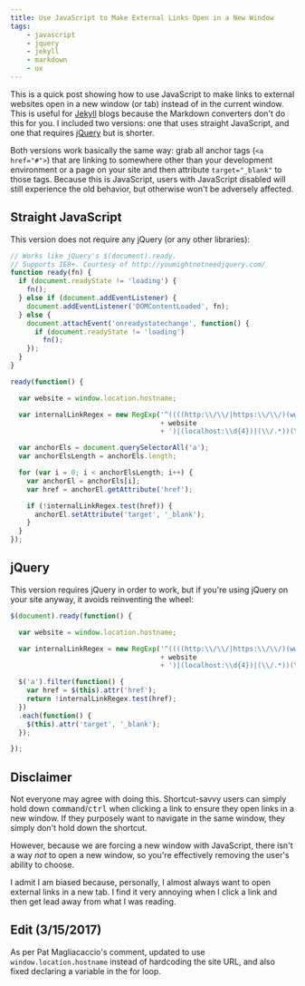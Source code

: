 ```yaml
---
title: Use JavaScript to Make External Links Open in a New Window
tags:
    - javascript
    - jquery
    - jekyll
    - markdown
    - ux
---
```


This is a quick post showing how to use JavaScript to make links to external websites open in a new window (or tab) instead of in the current window. This is useful for [Jekyll][jekyll] blogs because the Markdown converters don't do this for you. I included two versions: one that uses straight JavaScript, and one that requires [jQuery][jquery] but is shorter.

Both versions work basically the same way: grab all anchor tags (`<a href="#">`) that are linking to somewhere other than your development environment or a page on your site and then attribute `target="_blank"` to those tags. Because this is JavaScript, users with JavaScript disabled will still experience the old behavior, but otherwise won't be adversely affected.

## Straight JavaScript

This version does not require any jQuery (or any other libraries):

```js
// Works like jQuery's $(document).ready.
// Supports IE8+. Courtesy of http://youmightnotneedjquery.com/
function ready(fn) {
  if (document.readyState != 'loading') {
    fn();
  } else if (document.addEventListener) {
    document.addEventListener('DOMContentLoaded', fn);
  } else {
    document.attachEvent('onreadystatechange', function() {
      if (document.readyState != 'loading')
        fn();
    });
  }
}

ready(function() {

  var website = window.location.hostname;

  var internalLinkRegex = new RegExp('^((((http:\\/\\/|https:\\/\\/)(www\\.)?)?'
                                     + website
                                     + ')|(localhost:\\d{4})|(\\/.*))(\\/.*)?$', '');

  var anchorEls = document.querySelectorAll('a');
  var anchorElsLength = anchorEls.length;

  for (var i = 0; i < anchorElsLength; i++) {
    var anchorEl = anchorEls[i];
    var href = anchorEl.getAttribute('href');

    if (!internalLinkRegex.test(href)) {
      anchorEl.setAttribute('target', '_blank');
    }
  }
});
```

## jQuery
This version requires jQuery in order to work, but if you're using jQuery on your site anyway, it avoids reinventing the wheel:

```js
$(document).ready(function() {

  var website = window.location.hostname;

  var internalLinkRegex = new RegExp('^((((http:\\/\\/|https:\\/\\/)(www\\.)?)?'
                                     + website
                                     + ')|(localhost:\\d{4})|(\\/.*))(\\/.*)?$', '');

  $('a').filter(function() {
    var href = $(this).attr('href');
    return !internalLinkRegex.test(href);
  })
  .each(function() {
    $(this).attr('target', '_blank');
  });

});
```


## Disclaimer
Not everyone may agree with doing this. Shortcut-savvy users can simply hold down <kbd>command</kbd>/<kbd>ctrl</kbd> when clicking a link to ensure they open links in a new window. If they purposely want to navigate in the same window, they simply don't hold down the shortcut.

However, because we are forcing a new window with JavaScript, there isn't a way *not* to open a new window, so you're effectively removing the user's ability to choose.

I admit I am biased because, personally, I almost always want to open external links in a new tab. I find it very annoying when I click a link and then get lead away from what I was reading.

## Edit (3/15/2017)
As per Pat Magliacaccio's comment, updated to use `window.location.hostname` instead of hardcoding the site URL, and also fixed declaring a variable in the for loop.

[jquery]: http://jquery.com
[jekyll]: http://jekyllrb.com
